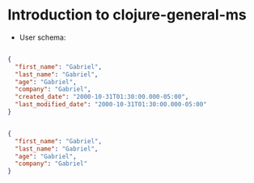 # Introduction to clojure-general-ms

- User schema:

```json

{
  "first_name": "Gabriel",
  "last_name": "Gabriel",
  "age": "Gabriel",
  "company": "Gabriel",
  "created_date": "2000-10-31T01:30:00.000-05:00",
  "last_modified_date": "2000-10-31T01:30:00.000-05:00"
}
```


```json

{
  "first_name": "Gabriel",
  "last_name": "Gabriel",
  "age": "Gabriel",
  "company": "Gabriel"
}
```
